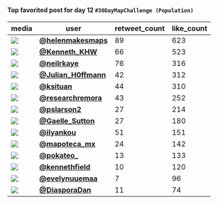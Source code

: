#### Top favorited post for day 12 `#30DayMapChallenge (Population)`
| media                                                | user                                                                                   |   retweet_count |   like_count |
|------------------------------------------------------|----------------------------------------------------------------------------------------|-----------------|--------------|
| ![](https://pbs.twimg.com/media/FEAu3o4XEAUaRhs.jpg) | **[@helenmakesmaps](https://twitter.com/helenmakesmaps/status/1459218139619774470)**   |              89 |          623 |
| ![](https://pbs.twimg.com/media/FD_-C7DVUAQrMah.jpg) | **[@Kenneth_KHW](https://twitter.com/Kenneth_KHW/status/1459164140748955659)**         |              66 |          523 |
| ![](https://pbs.twimg.com/media/FD-YdunX0AUFLhy.jpg) | **[@neilrkaye](https://twitter.com/neilrkaye/status/1459052944691802113)**             |              76 |          316 |
| ![](https://pbs.twimg.com/media/FD_0fNBXEAocAeC.jpg) | **[@Julian_H0ffmann](https://twitter.com/Julian_H0ffmann/status/1459154498111381519)** |              42 |          312 |
| ![](https://pbs.twimg.com/media/FDkJmhvX0AQpwif.jpg) | **[@ksituan](https://twitter.com/ksituan/status/1459184459907960835)**                 |              44 |          310 |
| ![](https://pbs.twimg.com/media/FEBNM4wXIAosbHi.jpg) | **[@researchremora](https://twitter.com/researchremora/status/1459251264710230025)**   |              43 |          252 |
| ![](https://pbs.twimg.com/media/FEAi4WvVQAMG15_.png) | **[@pslarson2](https://twitter.com/pslarson2/status/1459204648242331648)**             |              27 |          214 |
| ![](https://pbs.twimg.com/media/FDxT1COXIAMf8SE.jpg) | **[@Gaelle_Sutton](https://twitter.com/Gaelle_Sutton/status/1459060392378789888)**     |              27 |          180 |
| ![](https://pbs.twimg.com/media/FD-0cbWWUAE0UyY.jpg) | **[@ilyankou](https://twitter.com/ilyankou/status/1459083340255010834)**               |              51 |          151 |
| ![](https://pbs.twimg.com/media/FEBVO1iWUAkORFP.jpg) | **[@mapoteca_mx](https://twitter.com/mapoteca_mx/status/1459260962498912263)**         |              24 |          142 |
| ![](https://pbs.twimg.com/media/FEAuGkVXwAEJgK4.jpg) | **[@pokateo_](https://twitter.com/pokateo_/status/1459217060005924872)**               |              13 |          133 |
| ![](https://pbs.twimg.com/media/FEAGe6FXEAIDrMt.jpg) | **[@kennethfield](https://twitter.com/kennethfield/status/1459173409900797952)**       |              10 |          120 |
| ![](https://pbs.twimg.com/media/FD-4-tsXsAMgh7T.jpg) | **[@evelynuuemaa](https://twitter.com/evelynuuemaa/status/1459088508530966536)**       |               7 |           96 |
| ![](https://pbs.twimg.com/media/FD_ZCN3WQAglSk8.jpg) | **[@DiasporaDan](https://twitter.com/DiasporaDan/status/1459123439701217284)**         |              11 |           74 |
 
